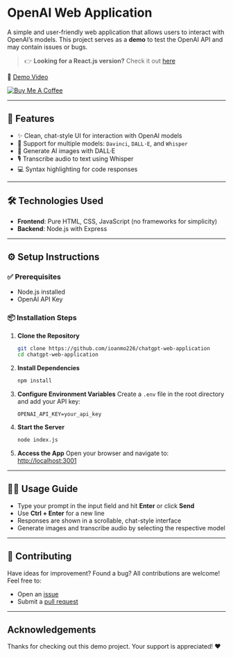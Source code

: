 # OpenAI Web Application

A simple and user-friendly web application that allows users to interact with OpenAI’s models.
This project serves as a **demo** to test the OpenAI API and may contain issues or bugs.

> 👉 **Looking for a React.js version?**
> Check it out [here](https://github.com/ioanmo226/chatgpt-react-application)

🎥 [Demo Video](https://user-images.githubusercontent.com/77344191/223635130-afb01b51-98ee-45c6-b3b9-8c090a5c0e20.mp4)

[![Buy Me A Coffee](https://cdn.buymeacoffee.com/buttons/default-orange.png)](https://www.buymeacoffee.com/ioanmo226)

---

## 🚀 Features

* ✨ Clean, chat-style UI for interaction with OpenAI models
* 🤖 Support for multiple models: `Davinci`, `DALL·E`, and `Whisper`
* 🎨 Generate AI images with DALL·E
* 🎙️ Transcribe audio to text using Whisper
* 💻 Syntax highlighting for code responses

---

## 🛠️ Technologies Used

* **Frontend**: Pure HTML, CSS, JavaScript (no frameworks for simplicity)
* **Backend**: Node.js with Express

---

## ⚙️ Setup Instructions

### ✅ Prerequisites

* Node.js installed
* OpenAI API Key

### 📦 Installation Steps

1. **Clone the Repository**

   ```bash
   git clone https://github.com/ioanmo226/chatgpt-web-application
   cd chatgpt-web-application
   ```

2. **Install Dependencies**

   ```bash
   npm install
   ```

3. **Configure Environment Variables**
   Create a `.env` file in the root directory and add your API key:

   ```env
   OPENAI_API_KEY=your_api_key
   ```

4. **Start the Server**

   ```bash
   node index.js
   ```

5. **Access the App**
   Open your browser and navigate to:
   [http://localhost:3001](http://localhost:3001)

---

## 🧑‍💻 Usage Guide

* Type your prompt in the input field and hit **Enter** or click **Send**
* Use **Ctrl + Enter** for a new line
* Responses are shown in a scrollable, chat-style interface
* Generate images and transcribe audio by selecting the respective model

---

## 🤝 Contributing

Have ideas for improvement? Found a bug?
All contributions are welcome! Feel free to:

* Open an [issue](https://github.com/ioanmo226/chatgpt-web-application/issues)
* Submit a [pull request](https://github.com/ioanmo226/chatgpt-web-application/pulls)

---

##  Acknowledgements

Thanks for checking out this demo project.
Your support is appreciated! ❤️
